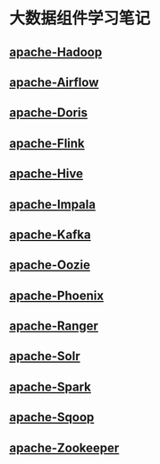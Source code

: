<!--
 * @Author: wjn
 * @Date: 2020-01-31 10:00:10
 * @LastEditors: wjn
 * @LastEditTime: 2020-02-23 12:10:57
 -->
# 大数据组件学习笔记

## [apache-Hadoop](apache/Hadoop/README.md)
## [apache-Airflow](apache/Airflow/README.md)
## [apache-Doris](apache/Doris/README.md)
## [apache-Flink](apache/Flink/README.md)
## [apache-Hive](apache/Hive/README.md)
## [apache-Impala](apache/Impala/README.md)
## [apache-Kafka](apache/Kafka/README.md)
## [apache-Oozie](apache/Oozie/README.md)
## [apache-Phoenix](apache/Phoenix/README.md)
## [apache-Ranger](apache/Ranger/README.md)
## [apache-Solr](apache/Solr/README.md)
## [apache-Spark](apache/Spark/README.md)
## [apache-Sqoop](apache/Sqoop/README.md)
## [apache-Zookeeper](apache/Zookeeper/README.md)




